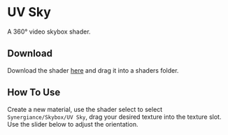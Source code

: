 # UV Sky
A 360° video skybox shader.

## Download
Download the shader [here](https://github.com/synergiance/Unity-Shaders/releases/tag/UVSky_v1.0.0) and drag it into a shaders folder.

## How To Use
Create a new material, use the shader select to select `Synergiance/Skybox/UV Sky`, drag your desired texture into the texture slot.  Use the slider below to adjust the orientation.
